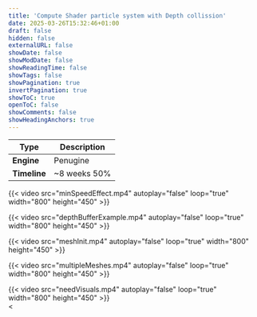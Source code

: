```yaml
---
title: 'Compute Shader particle system with Depth collission'
date: 2025-03-26T15:32:46+01:00
draft: false
hidden: false
externalURL: false
showDate: false
showModDate: false
showReadingTime: false
showTags: false
showPagination: true
invertPagination: true
showToC: true
openToC: false
showComments: false
showHeadingAnchors: true
---
```



| Type          | Description   |
| -----------   | -----------   |
| **Engine**    | Penugine      |
| **Timeline**  | ~8 weeks 50%  | 


{{< video src="minSpeedEffect.mp4" autoplay="false" loop="true" width="800" height="450" >}}  
<!--more-->


{{< video src="depthBufferExample.mp4" autoplay="false" loop="true" width="800" height="450" >}}  

{{< video src="meshInit.mp4" autoplay="false" loop="true" width="800" height="450" >}}  

{{< video src="multipleMeshes.mp4" autoplay="false" loop="true" width="800" height="450" >}}  

{{< video src="needVisuals.mp4" autoplay="false" loop="true" width="800" height="450" >}}  
<